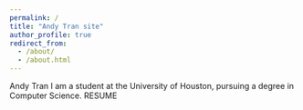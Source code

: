 ```yaml
---
permalink: /
title: "Andy Tran site"
author_profile: true
redirect_from: 
  - /about/
  - /about.html
---
```

Andy Tran
I am a student at the University of Houston, pursuing a degree in Computer Science.
RESUME 

